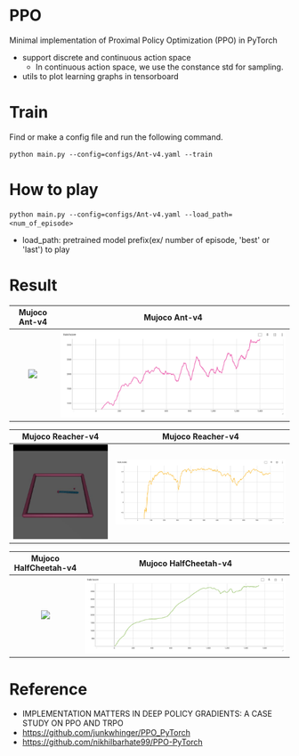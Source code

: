 # PPO
Minimal implementation of Proximal Policy Optimization (PPO) in PyTorch
- support discrete and continuous action space 
    - In continuous action space, we use the constance std for sampling.
- utils to plot learning graphs in tensorboard

# Train
Find or make a config file and run the following command.
```
python main.py --config=configs/Ant-v4.yaml --train
```

# How to play
```
python main.py --config=configs/Ant-v4.yaml --load_path=<num_of_episode>
```
- load_path: pretrained model prefix(ex/ number of episode, 'best' or 'last') to play

# Result

| Mujoco Ant-v4 | Mujoco Ant-v4 |
| :-------------------------:|:-------------------------: |
| ![](https://github.com/Ladun/PPO/blob/master/plots/ant.gif) |  ![](https://github.com/Ladun/PPO/blob/master/plots/ant.png) |

| Mujoco Reacher-v4 | Mujoco Reacher-v4 |
| :-------------------------:|:-------------------------: |
| ![](https://github.com/Ladun/PPO/blob/master/plots/reacher.gif) |  ![](https://github.com/Ladun/PPO/blob/master/plots/reacher.png) |

| Mujoco HalfCheetah-v4 | Mujoco HalfCheetah-v4 |
| :-------------------------:|:-------------------------: |
| ![](https://github.com/Ladun/PPO/blob/master/plots/cheetah.gif) |  ![](https://github.com/Ladun/PPO/blob/master/plots/cheetah.png) |


# Reference
- IMPLEMENTATION MATTERS IN DEEP POLICY GRADIENTS: A CASE STUDY ON PPO AND TRPO
- https://github.com/junkwhinger/PPO_PyTorch
- https://github.com/nikhilbarhate99/PPO-PyTorch